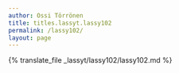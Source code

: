 ```yaml
---
author: Ossi Törrönen
title: titles.lassyt.lassy102
permalink: /lassy102/
layout: page
---
```

{% translate_file _lassyt/lassy102/lassy102.md %}